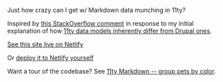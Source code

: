 Just how crazy can I get w/ Markdown data munching in 11ty?

Inspired by [this StackOverflow comment](https://stackoverflow.com/questions/64667959/how-to-create-dynamic-lists-in-11ty-static-site-generator#comment114432197_64684504) in response to my initial explanation of how [11ty data models inherently differ from Drupal ones](https://katiekodes.com/drupal-11ty/).

[See this site live on Netlify](https://11ty-markdown-kittens-puppies.netlify.app/)

Or [deploy it to Netlify yourself](https://app.netlify.com/start/deploy?repository=https://github.com/kkgthb/web-site-11ty-05-markdown-pets)

Want a tour of the codebase?  See [11ty Markdown -- group pets by color](https://katiekodes.com/11ty-markdown-data-queries/).